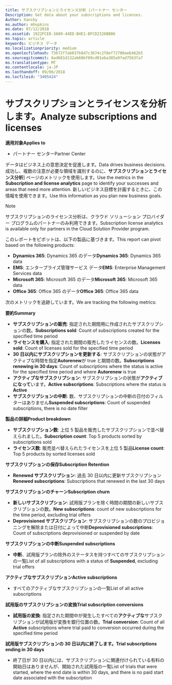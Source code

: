 ```yaml
---
title: サブスクリプションとライセンス分析 |パートナー センター
Description: Get data about your subscriptions and licenses.
Author: Xansky
ms.author: mhopkins
ms.date: 07/12/2018
ms.assetid: 1922FCE8-3A89-44ED-B4E1-BFCD2326BB06
ms.topic: article
keywords: ビジネス データ
ms.localizationpriority: medium
ms.openlocfilehash: 73672f7ab037b8d7c3674c2f8ef72700ae6462b5
ms.sourcegitcommit: 6ad681d132ab60bf09cd01eba385a9fad7563fa7
ms.translationtype: MT
ms.contentlocale: ja-JP
ms.lasthandoff: 09/06/2018
ms.locfileid: "3405424"
---
```

# <a name="analyze-subscriptions-and-licenses"></a><span data-ttu-id="4e022-103">サブスクリプションとライセンスを分析します。</span><span class="sxs-lookup"><span data-stu-id="4e022-103">Analyze subscriptions and licenses</span></span> 

**<span data-ttu-id="4e022-104">適用対象</span><span class="sxs-lookup"><span data-stu-id="4e022-104">Applies to</span></span>**
- <span data-ttu-id="4e022-105">パートナー センター</span><span class="sxs-lookup"><span data-stu-id="4e022-105">Partner Center</span></span>

<span data-ttu-id="4e022-106">データはビジネス上の意思決定を促進します。</span><span class="sxs-lookup"><span data-stu-id="4e022-106">Data drives business decisions.</span></span> <span data-ttu-id="4e022-107">成功し、複数の注意が必要な領域を識別するのに、**サブスクリプションとライセンス分析**] ページのメトリックを使用します。</span><span class="sxs-lookup"><span data-stu-id="4e022-107">Use the metrics in the **Subscription and license analytics** page to identify your successes and areas that need more attention.</span></span> <span data-ttu-id="4e022-108">新しいビジネス目標を計画するときに、この情報を使用できます。</span><span class="sxs-lookup"><span data-stu-id="4e022-108">Use this information as you plan new business goals.</span></span>

> [!NOTE]
> <span data-ttu-id="4e022-109">サブスクリプションのライセンス分析は、クラウド ソリューション プロバイダー プログラムのパートナーのみ利用できます。</span><span class="sxs-lookup"><span data-stu-id="4e022-109">Subscription license analytics is available only for partners in the Cloud Solution Provider program.</span></span>


<span data-ttu-id="4e022-110">このレポートをピボットは、以下の製品に基づきます。</span><span class="sxs-lookup"><span data-stu-id="4e022-110">This report can pivot based on the following products:</span></span>

 - <span data-ttu-id="4e022-111">**Dynamics 365**: Dynamics 365 のデータ</span><span class="sxs-lookup"><span data-stu-id="4e022-111">**Dynamics 365**: Dynamics 365 data</span></span>  
 - <span data-ttu-id="4e022-112">**EMS**: エンタープライズ管理サービス データ</span><span class="sxs-lookup"><span data-stu-id="4e022-112">**EMS**: Enterprise Management Services data</span></span>  
 - <span data-ttu-id="4e022-113">**Microsoft 365**: Microsoft 365 のデータ</span><span class="sxs-lookup"><span data-stu-id="4e022-113">**Microsoft 365**: Microsoft 365 data</span></span>  
 - <span data-ttu-id="4e022-114">**Office 365**: Office 365 のデータ</span><span class="sxs-lookup"><span data-stu-id="4e022-114">**Office 365**: Office 365 data</span></span>  


<span data-ttu-id="4e022-115">次のメトリックを追跡しています。</span><span class="sxs-lookup"><span data-stu-id="4e022-115">We are tracking the following metrics:</span></span>

**<span data-ttu-id="4e022-116">要約</span><span class="sxs-lookup"><span data-stu-id="4e022-116">Summary</span></span>**  
 - <span data-ttu-id="4e022-117">**サブスクリプションの販売**: 指定された期間用に作成されたサブスクリプションの数。</span><span class="sxs-lookup"><span data-stu-id="4e022-117">**Subscriptions sold**: Count of subscriptions created for the specified time period</span></span>  
 - <span data-ttu-id="4e022-118">**ライセンスを購入**: 指定された期間の販売したライセンスの数。</span><span class="sxs-lookup"><span data-stu-id="4e022-118">**Licenses sold**: Count of licenses sold for the specified time period</span></span>   
 - <span data-ttu-id="4e022-119">**30 日以内にサブスクリプションを更新する**: サブスクリプションの状態がアクティブな時間を指定**Autorenew**が true と期間の数。</span><span class="sxs-lookup"><span data-stu-id="4e022-119">**Subscriptions renewing in 30 days**: Count of subscriptions where the status is active for the specified time period and where **Autorenew** is true</span></span>
 - <span data-ttu-id="4e022-120">**アクティブなサブスクリプション**: サブスクリプションの状態が**アクティブになって**います。</span><span class="sxs-lookup"><span data-stu-id="4e022-120">**Active subscriptions**: Subscriptions where the status is **Active**</span></span>  
 - <span data-ttu-id="4e022-121">**サブスクリプションの中断**: 数、サブスクリプションの中断の日付のフィルターはありません</span><span class="sxs-lookup"><span data-stu-id="4e022-121">**Suspended subscriptions**: Count of suspended subscriptions, there is no date filter</span></span>  

**<span data-ttu-id="4e022-122">製品の詳細</span><span class="sxs-lookup"><span data-stu-id="4e022-122">Product breakdown</span></span>**  
 - <span data-ttu-id="4e022-123">**サブスクリプション数**: 上位 5 製品を販売したサブスクリプションで並べ替えられました。</span><span class="sxs-lookup"><span data-stu-id="4e022-123">**Subscription count**: Top 5 products sorted by subscriptions sold</span></span>  
 - <span data-ttu-id="4e022-124">**ライセンス数**: 販売並べ替えられたライセンスを上位 5 製品</span><span class="sxs-lookup"><span data-stu-id="4e022-124">**License count**: Top 5 products by sorted licenses sold</span></span>

**<span data-ttu-id="4e022-125">サブスクリプションの保存</span><span class="sxs-lookup"><span data-stu-id="4e022-125">Subscription Retention</span></span>**
 - <span data-ttu-id="4e022-126">**Renewed サブスクリプション**: 過去 30 日以内に更新サブスクリプション</span><span class="sxs-lookup"><span data-stu-id="4e022-126">**Renewed subscriptions**: Subscriptions that renewed in the last 30 days</span></span>  

**<span data-ttu-id="4e022-127">サブスクリプションのチャーン</span><span class="sxs-lookup"><span data-stu-id="4e022-127">Subscription churn</span></span>**  
 - <span data-ttu-id="4e022-128">**新しいサブスクリプション**: 試用版プランを除く時間の期間の新しいサブスクリプションの数。</span><span class="sxs-lookup"><span data-stu-id="4e022-128">**New subscriptions**: count of new subscriptions for the time period, excluding trial offers</span></span>  
 - <span data-ttu-id="4e022-129">**Deprovisioned サブスクリプション**: サブスクリプションの数のプロビジョニングを解除または日付によって中断</span><span class="sxs-lookup"><span data-stu-id="4e022-129">**Deprovisioned subscriptions**: Count of subscriptions deprovisioned or suspended by date</span></span>  

**<span data-ttu-id="4e022-130">サブスクリプションの中断</span><span class="sxs-lookup"><span data-stu-id="4e022-130">Suspended subscriptions</span></span>**  
 - <span data-ttu-id="4e022-131">**中断**、試用版プランの除外のステータスを持つすべてのサブスクリプションの一覧</span><span class="sxs-lookup"><span data-stu-id="4e022-131">List of all subscriptions with a status of **Suspended**, excluding trial offers</span></span>  
  
**<span data-ttu-id="4e022-132">アクティブなサブスクリプション</span><span class="sxs-lookup"><span data-stu-id="4e022-132">Active subscriptions</span></span>**
 - <span data-ttu-id="4e022-133">すべてのアクティブなサブスクリプションの一覧</span><span class="sxs-lookup"><span data-stu-id="4e022-133">List of all active subscriptions</span></span>  

**<span data-ttu-id="4e022-134">試用版のサブスクリプションの変換</span><span class="sxs-lookup"><span data-stu-id="4e022-134">Trial subscription conversions</span></span>**  
 - <span data-ttu-id="4e022-135">**試用版の変換**: 指定された期間中が発生したすべての**アクティブな**サブスクリプションが試用版が変換を銀行位置の数。</span><span class="sxs-lookup"><span data-stu-id="4e022-135">**Trial conversion**: Count of all **Active** subscriptions where trial paid to conversion occurred during the specified time period</span></span>  

**<span data-ttu-id="4e022-136">試用版サブスクリプションの 30 日以内に終了します。</span><span class="sxs-lookup"><span data-stu-id="4e022-136">Trial subscriptions ending in 30 days</span></span>**  
 - <span data-ttu-id="4e022-137">終了日が 30 日以内には、サブスクリプションに関連付けられている有料の開始日はありませんが、開始された試用版の一覧</span><span class="sxs-lookup"><span data-stu-id="4e022-137">List of trials that were started, where the end date is within 30 days, and there is no paid start date associated with the subscription</span></span>  

  